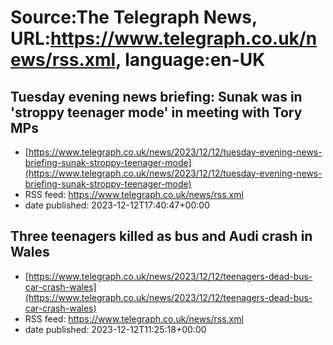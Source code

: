 # Source:The Telegraph News, URL:https://www.telegraph.co.uk/news/rss.xml, language:en-UK

## Tuesday evening news briefing: Sunak was in 'stroppy teenager mode' in meeting with Tory MPs
 - [https://www.telegraph.co.uk/news/2023/12/12/tuesday-evening-news-briefing-sunak-stroppy-teenager-mode](https://www.telegraph.co.uk/news/2023/12/12/tuesday-evening-news-briefing-sunak-stroppy-teenager-mode)
 - RSS feed: https://www.telegraph.co.uk/news/rss.xml
 - date published: 2023-12-12T17:40:47+00:00



## Three teenagers killed as bus and Audi crash in Wales
 - [https://www.telegraph.co.uk/news/2023/12/12/teenagers-dead-bus-car-crash-wales](https://www.telegraph.co.uk/news/2023/12/12/teenagers-dead-bus-car-crash-wales)
 - RSS feed: https://www.telegraph.co.uk/news/rss.xml
 - date published: 2023-12-12T11:25:18+00:00



